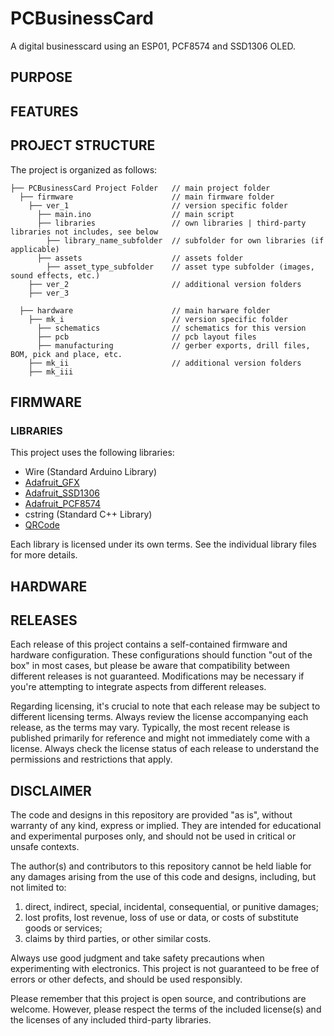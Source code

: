 # PCBusinessCard
A digital businesscard using an ESP01, PCF8574 and SSD1306 OLED.


## PURPOSE

## FEATURES

## PROJECT STRUCTURE

The project is organized as follows:
```
├── PCBusinessCard Project Folder   // main project folder
  ├── firmware                      // main firmware folder
    ├── ver_1                       // version specific folder
      ├── main.ino                  // main script
      ├── libraries                 // own libraries | third-party libraries not includes, see below
        ├── library_name_subfolder  // subfolder for own libraries (if applicable)
      ├── assets                    // assets folder 
        ├── asset_type_subfolder    // asset type subfolder (images, sound effects, etc.)
    ├── ver_2                       // additional version folders
    ├── ver_3
  
  ├── hardware                      // main harware folder
    ├── mk_i                        // version specific folder
      ├── schematics                // schematics for this version
      ├── pcb                       // pcb layout files
      ├── manufacturing             // gerber exports, drill files, BOM, pick and place, etc.
    ├── mk_ii                       // additional version folders
    ├── mk_iii
```

## FIRMWARE

### LIBRARIES
This project uses the following libraries:

- Wire (Standard Arduino Library)
- [Adafruit_GFX](https://github.com/adafruit/Adafruit-GFX-Library)
- [Adafruit_SSD1306](https://github.com/adafruit/Adafruit_SSD1306)
- [Adafruit_PCF8574](https://github.com/adafruit/Adafruit_PCF8574)
- cstring (Standard C++ Library)
- [QRCode](https://github.com/ricmoo/qrcode/)

Each library is licensed under its own terms. See the individual library files for more details.

## HARDWARE



## RELEASES
Each release of this project contains a self-contained firmware and hardware configuration. These configurations should function "out of the box" in most cases, but please be aware that compatibility between different releases is not guaranteed. Modifications may be necessary if you're attempting to integrate aspects from different releases.

Regarding licensing, it's crucial to note that each release may be subject to different licensing terms. Always review the license accompanying each release, as the terms may vary. Typically, the most recent release is published primarily for reference and might not immediately come with a license. Always check the license status of each release to understand the permissions and restrictions that apply.

## DISCLAIMER
The code and designs in this repository are provided "as is", without warranty of any kind, express or implied. They are intended for educational and experimental purposes only, and should not be used in critical or unsafe contexts.

The author(s) and contributors to this repository cannot be held liable for any damages arising from the use of this code and designs, including, but not limited to: 

1. direct, indirect, special, incidental, consequential, or punitive damages; 
2. lost profits, lost revenue, loss of use or data, or costs of substitute goods or services; 
3. claims by third parties, or other similar costs.

Always use good judgment and take safety precautions when experimenting with electronics. This project is not guaranteed to be free of errors or other defects, and should be used responsibly. 

Please remember that this project is open source, and contributions are welcome. However, please respect the terms of the included license(s) and the licenses of any included third-party libraries.
